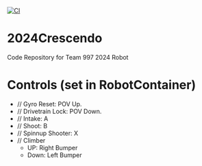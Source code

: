 [![CI](https://github.com/Team997Coders/2024Crescendo/actions/workflows/main.yml/badge.svg)](https://github.com/Team997Coders/2024Crescendo/actions/workflows/main.yml)

# 2024Crescendo
Code Repository for Team 997 2024 Robot

# Controls (set in RobotContainer)
* // Gyro Reset: POV Up.
* // Drivetrain Lock: POV Down.
* // Intake: A
* // Shoot: B
* // Spinnup Shooter: X
* // Climber
    - UP: Right Bumper
    - Down: Left Bumper
